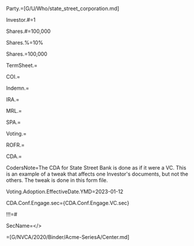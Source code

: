 Party.=[G/U/Who/state_street_corporation.md]

Investor.#=1

Shares.#=100,000

Shares.%=10%

Shares.$=$100,000

TermSheet.=

COI.=		

Indemn.=

IRA.=

MRL.=

SPA.=

Voting.=

ROFR.=

CDA.=


CodersNote=The CDA for State Street Bank is done as if it were a VC. This is an example of a tweak that affects one Investor's documents, but not the others. The tweak is done in this form file.

Voting.Adoption.EffectiveDate.YMD=2023-01-12

CDA.Conf.Engage.sec=<span class='select'>{CDA.Conf.Engage.VC.sec}</span>

!!!=#

SecName=</>

=[G/NVCA/2020/Binder/Acme-SeriesA/Center.md]
